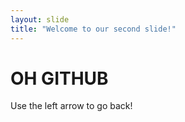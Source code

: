 ```yaml
---
layout: slide
title: "Welcome to our second slide!"
---
```

# OH GITHUB 
Use the left arrow to go back!
